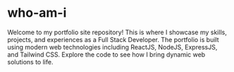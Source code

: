 # who-am-i
Welcome to my portfolio site repository! This is where I showcase my skills, projects, and experiences as a Full Stack Developer. The portfolio is built using modern web technologies including ReactJS, NodeJS, ExpressJS, and Tailwind CSS. Explore the code to see how I bring dynamic web solutions to life.
